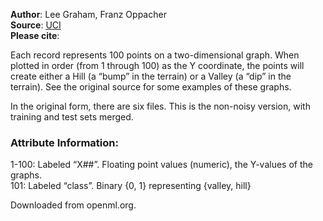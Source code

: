**Author**: Lee Graham, Franz Oppacher  
**Source**: [UCI](http://archive.ics.uci.edu/ml/datasets/hill-valley)  
**Please cite**:   

Each record represents 100 points on a two-dimensional graph. When plotted in order (from 1 through 100) as the Y coordinate, the points will create either a Hill (a “bump” in the terrain) or a Valley (a “dip” in the terrain). 
See the original source for some examples of these graphs. 

In the original form, there are six files. This is the non-noisy version, with training and test sets merged. 

### Attribute Information:

1-100: Labeled “X##”. Floating point values (numeric), the Y-values of the graphs.  
101: Labeled “class”. Binary {0, 1} representing {valley, hill}

Downloaded from openml.org.